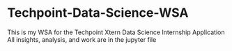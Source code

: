 # Techpoint-Data-Science-WSA
This is my WSA for the Techpoint Xtern Data Science Internship Application
All insights, analysis, and work are in the jupyter file
